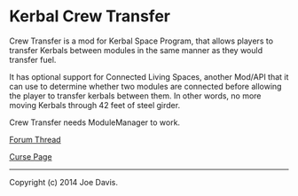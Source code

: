 Kerbal Crew Transfer
====================

Crew Transfer is a mod for Kerbal Space Program, that allows players to transfer
Kerbals between modules in the same manner as they would transfer fuel.

It has optional support for Connected Living Spaces, another Mod/API that it
can use to determine whether two modules are connected before allowing the
player to transfer kerbals between them. In other words, no more moving Kerbals
through 42 feet of steel girder.

Crew Transfer needs ModuleManager to work.

[Forum Thread](http://forum.kerbalspaceprogram.com/threads/82101-0-23-5-Kerbal-Crew-Transfer)

[Curse Page](http://www.curse.com/ksp-mods/kerbal/221046-kerbal-crew-transfer#other-downloads;t1:other-downloads)

--------------------

Copyright (c) 2014 Joe Davis.
